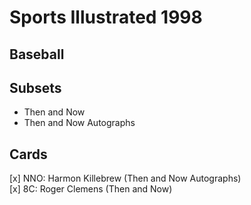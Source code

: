 # Sports Illustrated 1998 
## Baseball

## Subsets

- Then and Now
- Then and Now Autographs

## Cards

[x] NNO: Harmon Killebrew (Then and Now Autographs) <br>[x] 8C: Roger Clemens (Then and Now) <br>